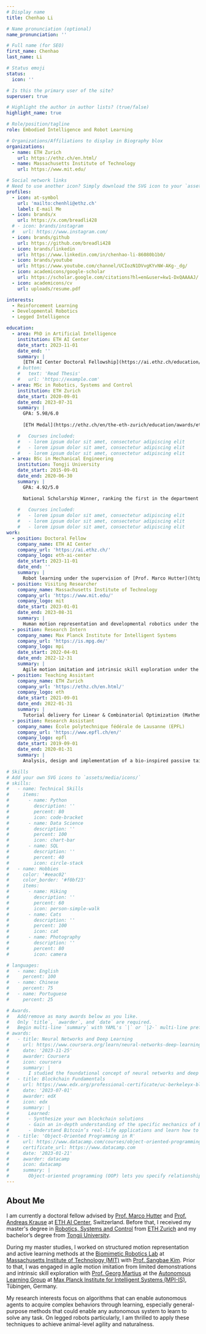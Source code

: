 ```yaml
---
# Display name
title: Chenhao Li

# Name pronunciation (optional)
name_pronunciation: ''

# Full name (for SEO)
first_name: Chenhao
last_name: Li

# Status emoji
status:
  icon: ''

# Is this the primary user of the site?
superuser: true

# Highlight the author in author lists? (true/false)
highlight_name: true

# Role/position/tagline
role: Embodied Intelligence and Robot Learning

# Organizations/Affiliations to display in Biography blox
organizations:
  - name: ETH Zurich
    url: https://ethz.ch/en.html/
  - name: Massachusetts Institute of Technology
    url: https://www.mit.edu/

# Social network links
# Need to use another icon? Simply download the SVG icon to your `assets/media/icons/` folder.
profiles:
  - icon: at-symbol
    url: 'mailto:chenhli@ethz.ch'
    label: E-mail Me
  - icon: brands/x
    url: https://x.com/breadli428
  # - icon: brands/instagram
  #   url: https://www.instagram.com/
  - icon: brands/github
    url: https://github.com/breadli428
  - icon: brands/linkedin
    url: https://www.linkedin.com/in/chenhao-li-86080b1b0/
  - icon: brands/youtube
    url: https://www.youtube.com/channel/UCIozN1DVvgKYvNW-AKg-_dg/
  - icon: academicons/google-scholar
    url: https://scholar.google.com/citations?hl=en&user=kw1-DxQAAAAJ/
  - icon: academicons/cv
    url: uploads/resume.pdf

interests:
  - Reinforcement Learning
  - Developmental Robotics
  - Legged Intelligence

education:
  - area: PhD in Artificial Intelligence
    institution: ETH AI Center
    date_start: 2023-11-01
    date_end: ''
    summary: |
      [ETH AI Center Doctoral Fellowship](https://ai.ethz.ch/education/phd-and-postdoc-programs/phd-fellowships.html) winner.
    # button:
    #   text: 'Read Thesis'
    #   url: 'https://example.com'
  - area: MSc in Robotics, Systems and Control
    institution: ETH Zurich
    date_start: 2020-09-01
    date_end: 2023-07-31
    summary: |
      GPA: 5.98/6.0
      
      [ETH Medal](https://ethz.ch/en/the-eth-zurich/education/awards/eth-medal/outstanding-master-theses.html) winner.

    #   Courses included:
    #   - lorem ipsum dolor sit amet, consectetur adipiscing elit
    #   - lorem ipsum dolor sit amet, consectetur adipiscing elit
    #   - lorem ipsum dolor sit amet, consectetur adipiscing elit
  - area: BSc in Mechanical Engineering
    institution: Tongji University
    date_start: 2015-09-01
    date_end: 2020-06-30
    summary: |
      GPA: 4.92/5.0

      National Scholarship Winner, ranking the first in the department for five consecutive years. 
      
    #   Courses included:
    #   - lorem ipsum dolor sit amet, consectetur adipiscing elit
    #   - lorem ipsum dolor sit amet, consectetur adipiscing elit
    #   - lorem ipsum dolor sit amet, consectetur adipiscing elit
work:
  - position: Doctoral Fellow
    company_name: ETH AI Center
    company_url: 'https://ai.ethz.ch/'
    company_logo: eth-ai-center
    date_start: 2023-11-01
    date_end: ''
    summary: |
      Robot learning under the supervision of [Prof. Marco Hutter](https://mavt.ethz.ch/people/person-detail.hutter.html) and [Prof. Andreas Krause](https://las.inf.ethz.ch/krausea).
  - position: Visiting Researcher
    company_name: Massachusetts Institute of Technology
    company_url: 'https://www.mit.edu/'
    company_logo: mit
    date_start: 2023-01-01
    date_end: 2023-08-31
    summary: |
      Human motion representation and developmental robotics under the supervision of [Prof. Sangbae Kim](https://meche.mit.edu/people/faculty/SANGBAE@MIT.EDU).
  - position: Research Intern
    company_name: Max Planck Institute for Intelligent Systems
    company_url: 'https://is.mpg.de/'
    company_logo: mpi
    date_start: 2022-04-01
    date_end: 2022-12-31
    summary: |
      Agile motion imitation and intrinsic skill exploration under the supervision of [Prof. Georg Martius](https://al.is.mpg.de/person/gmartius).
  - position: Teaching Assistant
    company_name: ETH Zurich
    company_url: 'https://ethz.ch/en.html/'
    company_logo: eth
    date_start: 2021-09-01
    date_end: 2022-01-31
    summary: |
      Tutorial delivery for Linear & Combinatorial Optimization (Mathematical Optimization, 11 ECTS) instructed by [Prof. Rico Zenklusen](https://math.ethz.ch/ifor/groups/zenklusen_group/rico-zenklusen.html).
  - position: Research Assistant
    company_name: École polytechnique fédérale de Lausanne (EPFL)
    company_url: 'https://www.epfl.ch/en/'
    company_logo: epfl
    date_start: 2019-09-01
    date_end: 2020-01-31
    summary: |
      Analysis, design and implementation of a bio-inspired passive tail for amphibious robots under the supervision of [Prof. Auke Ijspeert](https://www.epfl.ch/labs/biorob/people/ijspeert).

# Skills
# Add your own SVG icons to `assets/media/icons/`
# skills:
#   - name: Technical Skills
#     items:
#       - name: Python
#         description: ''
#         percent: 80
#         icon: code-bracket
#       - name: Data Science
#         description: ''
#         percent: 100
#         icon: chart-bar
#       - name: SQL
#         description: ''
#         percent: 40
#         icon: circle-stack
#   - name: Hobbies
#     color: '#eeac02'
#     color_border: '#f0bf23'
#     items:
#       - name: Hiking
#         description: ''
#         percent: 60
#         icon: person-simple-walk
#       - name: Cats
#         description: ''
#         percent: 100
#         icon: cat
#       - name: Photography
#         description: ''
#         percent: 80
#         icon: camera

# languages:
#   - name: English
#     percent: 100
#   - name: Chinese
#     percent: 75
#   - name: Portuguese
#     percent: 25

# Awards.
#   Add/remove as many awards below as you like.
#   Only `title`, `awarder`, and `date` are required.
#   Begin multi-line `summary` with YAML's `|` or `|2-` multi-line prefix and indent 2 spaces below.
# awards:
#   - title: Neural Networks and Deep Learning
#     url: https://www.coursera.org/learn/neural-networks-deep-learning
#     date: '2023-11-25'
#     awarder: Coursera
#     icon: coursera
#     summary: |
#       I studied the foundational concept of neural networks and deep learning. By the end, I was familiar with the significant technological trends driving the rise of deep learning; build, train, and apply fully connected deep neural networks; implement efficient (vectorized) neural networks; identify key parameters in a neural network’s architecture; and apply deep learning to your own applications.
#   - title: Blockchain Fundamentals
#     url: https://www.edx.org/professional-certificate/uc-berkeleyx-blockchain-fundamentals
#     date: '2023-07-01'
#     awarder: edX
#     icon: edx
#     summary: |
#       Learned:
#       - Synthesize your own blockchain solutions
#       - Gain an in-depth understanding of the specific mechanics of Bitcoin
#       - Understand Bitcoin’s real-life applications and learn how to attack and destroy Bitcoin, Ethereum, smart contracts and Dapps, and alternatives to Bitcoin’s Proof-of-Work consensus algorithm
#   - title: 'Object-Oriented Programming in R'
#     url: https://www.datacamp.com/courses/object-oriented-programming-with-s3-and-r6-in-r
#     certificate_url: https://www.datacamp.com
#     date: '2023-01-21'
#     awarder: datacamp
#     icon: datacamp
#     summary: |
#       Object-oriented programming (OOP) lets you specify relationships between functions and the objects that they can act on, helping you manage complexity in your code. This is an intermediate level course, providing an introduction to OOP, using the S3 and R6 systems. S3 is a great day-to-day R programming tool that simplifies some of the functions that you write. R6 is especially useful for industry-specific analyses, working with web APIs, and building GUIs.
---
```


## About Me

I am currently a doctoral fellow advised by [Prof. Marco Hutter](https://mavt.ethz.ch/people/person-detail.hutter.html) and [Prof. Andreas Krause](https://las.inf.ethz.ch/krausea) at [ETH AI Center](https://ai.ethz.ch/), Switzerland. Before that, I received my master's degree in [Robotics, Systems and Control](https://ethz.ch/en/studies/master/degree-programmes/engineering-sciences/robotics-systems-and-control.html) from [ETH Zurich](https://ethz.ch/en.html) and my bachelor’s degree from [Tongji University](https://en.tongji.edu.cn/).

During my master studies, I worked on structured motion representation and active learning methods at the [Biomimetic Robotics Lab](https://biomimetics.mit.edu/) at [Massachusetts Institute of Technology (MIT)](https://www.mit.edu/) with [Prof. Sangbae Kim](https://meche.mit.edu/people/faculty/SANGBAE@MIT.EDU). Prior to that, I was engaged in agile motion imitation from limited demonstrations and intrinsic skill exploration with [Prof. Georg Martius](https://al.is.mpg.de/person/gmartius) at the [Autonomous Learning Group](https://al.is.mpg.de/) at [Max Planck Institute for Intelligent Systems (MPI-IS)](https://is.mpg.de/), Tübingen, Germany.

My research interests focus on algorithms that can enable autonomous agents to acquire complex behaviors through learning, especially general-purpose methods that could enable any autonomous system to learn to solve any task. On legged robots particularly, I am thrilled to apply these techniques to achieve animal-level agility and naturalness.
